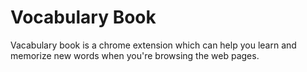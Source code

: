 # Vocabulary Book

Vacabulary book is a chrome extension which can help you learn and memorize new words when you're browsing the web pages. 
